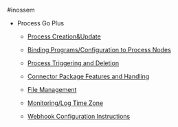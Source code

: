 #inossem

- Process Go Plus

  * [Process Creation&Update](./en-ca/processCreationUpdate.md)

  * [Binding Programs/Configuration to Process Nodes](./en-ca/BindingProgramsConfigurationtoProcessNodes.md)

  * [Process Triggering and Deletion](./en-ca/processCreationUpdate.md)

  * [Connector Package Features and Handling](./en-ca/processCreationUpdate.md)

  * [File Management](./en-ca/processCreationUpdate.md)

  * [Monitoring/Log Time Zone](./en-ca/processCreationUpdate.md)

  * [Webhook Configuration Instructions](./en-ca/processCreationUpdate.md)
